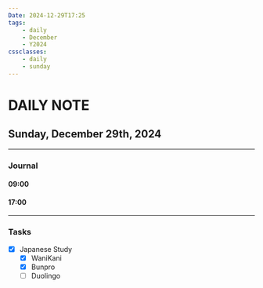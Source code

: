 ```yaml
---
Date: 2024-12-29T17:25
tags:
    - daily
    - December
    - Y2024
cssclasses:
    - daily
    - sunday
---
```

# DAILY NOTE
## Sunday, December 29th, 2024
***
### Journal

#### 09:00
#### 17:00

***
### Tasks
- [x] Japanese Study
    - [x] WaniKani
    - [x] Bunpro
    - [ ] Duolingo